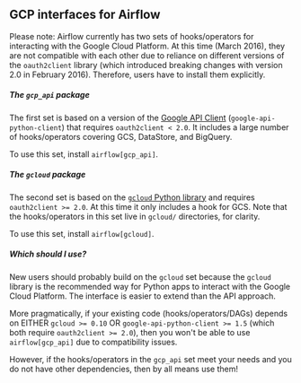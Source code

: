 ## GCP interfaces for Airflow

Please note: Airflow currently has two sets of hooks/operators for interacting with the Google Cloud Platform. At this time (March 2016), they are not compatible with each other due to reliance on different versions of the `oauth2client` library (which introduced breaking changes with version 2.0 in February 2016). Therefore, users have to install them explicitly.

##### The `gcp_api` package
The first set is based on a version of the [Google API Client](https://github.com/google/google-api-python-client) (`google-api-python-client`) that requires `oauth2client < 2.0`. It includes a large number of hooks/operators covering GCS, DataStore, and BigQuery.

To use this set, install `airflow[gcp_api]`.

##### The `gcloud` package
The second set is based on the [`gcloud` Python library](https://googlecloudplatform.github.io/gcloud-python/) and requires `oauth2client >= 2.0`. At this time it only includes a hook for GCS. Note that the hooks/operators in this set live in `gcloud/` directories, for clarity.

To use this set, install `airflow[gcloud]`.

##### Which should I use?
New users should probably build on the `gcloud` set because the `gcloud` library is the recommended way for Python apps to interact with the Google Cloud Platform. The interface is easier to extend than the API approach.

More pragmatically, if your existing code (hooks/operators/DAGs) depends on EITHER `gcloud >= 0.10` OR `google-api-python-client >= 1.5` (which both require `oauth2client >= 2.0`), then you won't be able to use `airflow[gcp_api]` due to compatibility issues.

However, if the hooks/operators in the `gcp_api` set meet your needs and you do not have other dependencies, then by all means use them!
